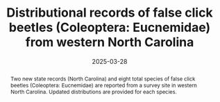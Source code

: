---
title: 'Distributional records of false click beetles (Coleoptera: Eucnemidae) from western North Carolina'
date: '2025-03-28'
doi: ''
journal: Insecta Mundi
issue: '1111(1)'
pagination: '1–4'
zoobank: 'urn:lsid:zoobank.org:pub:B6D65C7C-20E2-46C3-9DA0-A720571A55A4'
authors:
  - first_name: 'John M.'
    last_name: 'Leavengood, Jr.'
    affiliation: 'United States Department of Agriculture, APHIS, PPQ 9325 Bay Plaza Blvd, Suite 206, Tampa, FL 33619, USA'
    email: 'John.M.Leavengood@usda.gov'
    orcid: 'https://orcid.org/0000-0003-3223-455X'

  - first_name: 'Robert L.'
    last_name: 'Otto'
    affiliation: 'W4806 Chrissie Circle, Shawano, WI 54166, USA'
    email: tar1672@yahoo.com
    orcid: 'https://orcid.org/0000-0002-5679-4044'
  
  - first_name: 'Mary Kait' 
    last_name: 'Brown'
    affiliation: 'Kanuga Conference Center 130 Kanuga Chapel Drive, Hendersonville, NC 28739, USA'
    email: 'mkbrown@kanuga.org'

download: https://europeanjournaloftaxonomy.eu/index.php/ejt/article/view/2745/12583
keywords:
  - Elateroidea
  - new records
  - insect survey
  - distribution
  - Kanuga

categories:
  - Coleoptera
  - Eucnemidae
  
references:
  - authors: Majka CG.
    year: 2007
    title: 'The Eucnemidae (Coleoptera) of the Maritime Provinces of Canada: new records, observations on composition and zoogeography, and comments on the rarity of saproxylic beetles. Zootaxa 1636'
    pages: 33-46

abstract: 'Two new state records (North Carolina) and eight total species of false click beetles (Coleoptera: Eucnemidae) are reported from a survey site in western North Carolina. Updated distributions are provided for each species.'
---